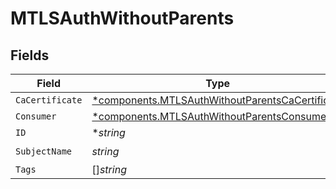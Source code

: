 # MTLSAuthWithoutParents


## Fields

| Field                                                                                                             | Type                                                                                                              | Required                                                                                                          | Description                                                                                                       |
| ----------------------------------------------------------------------------------------------------------------- | ----------------------------------------------------------------------------------------------------------------- | ----------------------------------------------------------------------------------------------------------------- | ----------------------------------------------------------------------------------------------------------------- |
| `CaCertificate`                                                                                                   | [*components.MTLSAuthWithoutParentsCaCertificate](../../models/components/mtlsauthwithoutparentscacertificate.md) | :heavy_minus_sign:                                                                                                | N/A                                                                                                               |
| `Consumer`                                                                                                        | [*components.MTLSAuthWithoutParentsConsumer](../../models/components/mtlsauthwithoutparentsconsumer.md)           | :heavy_minus_sign:                                                                                                | N/A                                                                                                               |
| `ID`                                                                                                              | **string*                                                                                                         | :heavy_minus_sign:                                                                                                | N/A                                                                                                               |
| `SubjectName`                                                                                                     | *string*                                                                                                          | :heavy_check_mark:                                                                                                | N/A                                                                                                               |
| `Tags`                                                                                                            | []*string*                                                                                                        | :heavy_minus_sign:                                                                                                | N/A                                                                                                               |